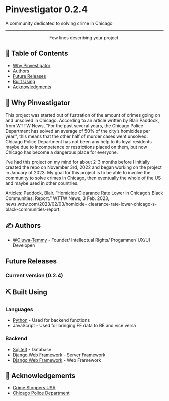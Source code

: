 
# Pinvestigator 0.2.4

A community dedicated to solving crime in Chicago

<!-- <p align="center">
  <a href="" rel="noopener">
 <img width=200px height=200px src="https://i.imgur.com/6wj0hh6.jpg" alt="Project logo"></a>
</p>

<h3 align="center">Pinvestigator</h3>

<div align="center">

[![Status](https://img.shields.io/badge/status-active-success.svg)]()
[![GitHub Issues](https://img.shields.io/github/issues/kylelobo/The-Documentation-Compendium.svg)](https://github.com/Oluwa-Temmy/Pinvestigator/issues)
[![GitHub Pull Requests](https://img.shields.io/github/issues-pr/kylelobo/The-Documentation-Compendium.svg)](https://github.com/Oluwa-Temmy/Pinvestigator/pulls)
[![License](https://img.shields.io/badge/license-MIT-blue.svg)](/LICENSE)

</div>
-->
---

<p align="center"> Few lines describing your project.
    <br> 
</p>

## 📝 Table of Contents

- [Why Pinvestigator](#about)
- [Authors](#authors)
- [Future Releases](#future_releases)
- [Built Using](#built_using)
- [Acknowledgments](#acknowledgement)
<!-- [Contributing](../CONTRIBUTING.md)-->


## 🧐 Why Pinvestigator <a name = "about"></a>

This project was started out of fustration of the amount of crimes going on and unsolved in Chicago. According to an article written by Blair Paddock, from WTTW News, "For the past several years, the Chicago Police Department has solved an average of 50% of the city’s homicides per year.", this means that the other half of murder cases went unsolved. Chicago Police Department has not been any help to its loyal residents maybe due to incompetence or restrictions placed on them, but now Chicago has become a dangerous place for everyone. 

I've had this project on my mind for about 2-3 months before I initially created the repo on November 3rd, 2022 and began working on the project in January of 2023. My goal for this project is to be able to involve the community to solve crimes in Chicago, then eventually the whole of the US and maybe used in other countries. 

Articles:
Paddock, Blair. “Homicide Clearance Rate Lower in Chicago’s Black Communities: Report.” WTTW News, 3 Feb. 2023, news.wttw.com/2023/02/03/homicide-    clearance-rate-lower-chicago-s-black-communities-report. 

## ✍️ Authors <a name = "authors"></a>

- [@Oluwa-Temmy](https://github.com/Oluwa-Temmy) - Founder/ Intellectual Rights/ Progammer/ UX/UI Developer/

<!--See also the list of [contributors](https://github.com/kylelobo/The-Documentation-Compendium/contributors) who participated in this project.-->


## Future Releases <a name = "future_releases"></a>
### Current version (0.2.4)

## ⛏️ Built Using <a name = "built_using"></a>

### Languages
- [Python](https://www.python.org/) - Used for backend functions
- JavaScript - Used for bringing FE data to BE and vice versa 

### Backend
- [Sqlite3](https://www.mongodb.com/) - Database
- [Django Web Framework](https://djangoproject.com/) - Server Framework
- [Django Web Framework](https://www.djangoproject.com/) - Web Framework



## 🎉 Acknowledgements <a name = "acknowledgement"></a>
- [Crime Stoppers USA](https://www.crimestoppersusa.org/)
- [Chicago Police Department](https://home.chicagopolice.org/)
